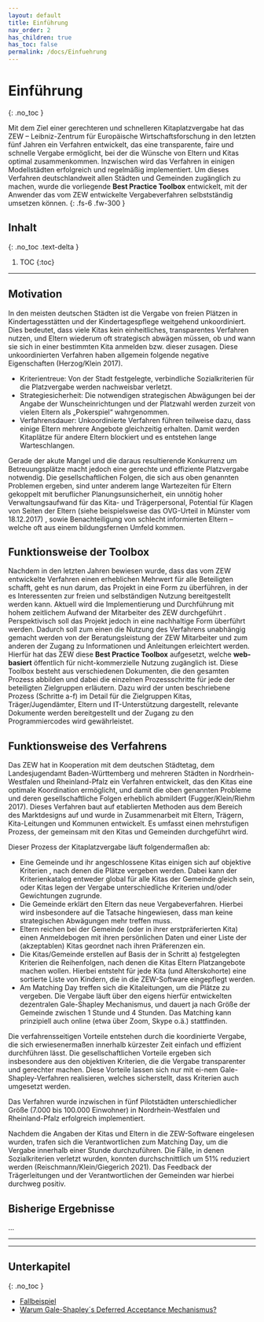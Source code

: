 ```yaml
---
layout: default
title: Einführung
nav_order: 2
has_children: true
has_toc: false
permalink: /docs/Einfuehrung
---
```


# Einführung
{: .no_toc }

Mit dem Ziel einer gerechteren und schnelleren Kitaplatzvergabe hat das ZEW – Leibniz-Zentrum für Europäische Wirtschaftsforschung in den letzten fünf Jahren ein Verfahren entwickelt, das eine transparente, faire und schnelle Vergabe ermöglicht, bei der die Wünsche von Eltern und Kitas optimal zusammenkommen. Inzwischen wird das Verfahren in einigen Modellstädten erfolgreich und regelmäßig implementiert. Um dieses Verfahren deutschlandweit allen Städten und Gemeinden zugänglich zu machen, wurde die vorliegende **Best Practice Toolbox** entwickelt, mit der Anwender das vom ZEW entwickelte Vergabeverfahren selbstständig umsetzen können.
{: .fs-6 .fw-300 }

## Inhalt
{: .no_toc .text-delta }

1. TOC
{:toc}

---

## Motivation

In den meisten deutschen Städten ist die Vergabe von freien Plätzen in Kindertagesstätten und der Kindertagespflege weitgehend unkoordiniert. Dies bedeutet, dass viele Kitas kein einheitliches, transparentes Verfahren nutzen, und Eltern wiederum oft strategisch abwägen müssen, ob und wann sie sich in einer bestimmten Kita anmelden bzw. dieser zusagen. Diese unkoordinierten Verfahren haben allgemein folgende negative Eigenschaften (Herzog/Klein 2017).

-	Kriterientreue: Von der Stadt festgelegte, verbindliche Sozialkriterien für die Platzvergabe werden nachweisbar verletzt.
- Strategiesicherheit: Die notwendigen strategischen Abwägungen bei der Angabe der Wunscheinrichtungen und der Platzwahl werden zurzeit von vielen Eltern als „Pokerspiel“ wahrgenommen.
- Verfahrensdauer: Unkoordinierte Verfahren führen teilweise dazu, dass einige Eltern mehrere Angebote gleichzeitig erhalten. Damit werden Kitaplätze für andere Eltern blockiert und es entstehen lange Warteschlangen.

Gerade der akute Mangel und die daraus resultierende Konkurrenz um Betreuungsplätze macht jedoch eine gerechte und effiziente Platzvergabe notwendig. Die gesellschaftlichen Folgen, die sich aus oben genannten Problemen ergeben, sind unter anderem lange Wartezeiten für Eltern gekoppelt mit beruflicher Planungsunsicherheit, ein unnötig hoher Verwaltungsaufwand für das Kita- und Trägerpersonal, Potential für Klagen von Seiten der Eltern (siehe beispielsweise das OVG-Urteil in Münster vom 18.12.2017) , sowie Benachteiligung von schlecht informierten Eltern – welche oft aus einem bildungsfernen Umfeld kommen.


## Funktionsweise der Toolbox

Nachdem in den letzten Jahren bewiesen wurde, dass das vom ZEW entwickelte Verfahren einen erheblichen Mehrwert für alle Beteiligten schafft, geht es nun darum, das Projekt in eine Form zu überführen, in der es Interessenten zur freien und selbständigen Nutzung bereitgestellt werden kann. Aktuell wird die Implementierung und Durchführung mit hohem zeitlichem Aufwand der Mitarbeiter des ZEW durchgeführt . Perspektivisch soll das Projekt jedoch in eine nachhaltige Form überführt werden. Dadurch soll zum einen die Nutzung des Verfahrens unabhängig gemacht werden von der Beratungsleistung der ZEW Mitarbeiter und zum anderen der Zugang zu Informationen und Anleitungen erleichtert werden. Hierfür hat das ZEW diese **Best Practice Toolbox** aufgesetzt, welche **web-basiert** öffentlich für nicht-kommerzielle Nutzung zugänglich ist. Diese Toolbox besteht aus verschiedenen Dokumenten, die den gesamten Prozess abbilden und dabei die einzelnen Prozessschritte für jede der beteiligten Zielgruppen erläutern. Dazu wird der unten beschriebene Prozess (Schritte a-f) im Detail für die Zielgruppen Kitas, Träger/Jugendämter, Eltern und IT-Unterstützung dargestellt, relevante Dokumente werden bereitgestellt und der Zugang zu den Programmiercodes wird gewährleistet.

## Funktionsweise des Verfahrens

Das ZEW hat in Kooperation mit dem deutschen Städtetag, dem Landesjugendamt Baden-Württemberg und mehreren Städten in Nordrhein-Westfalen und Rheinland-Pfalz ein Verfahren entwickelt, das den Kitas eine optimale  Koordination ermöglicht, und damit die oben genannten Probleme und deren gesellschaftliche Folgen erheblich abmildert  (Fugger/Klein/Riehm 2017). Dieses Verfahren baut auf etablierten Methoden aus dem Bereich des Marktdesigns auf und wurde in Zusammenarbeit mit Eltern, Trägern, Kita-Leitungen und Kommunen entwickelt. Es umfasst einen mehrstufigen Prozess, der gemeinsam mit den Kitas und Gemeinden durchgeführt wird. 

Dieser Prozess der Kitaplatzvergabe läuft folgendermaßen ab: 
- Eine Gemeinde und ihr angeschlossene Kitas einigen sich auf objektive Kriterien , nach denen die Plätze vergeben werden. Dabei kann der Kriterienkatalog entweder global für alle Kitas der Gemeinde gleich sein, oder Kitas legen der Vergabe unterschiedliche Kriterien und/oder Gewichtungen zugrunde. 
- Die Gemeinde  erklärt den Eltern das neue Vergabeverfahren. Hierbei wird insbesondere auf die Tatsache hingewiesen, dass man keine strategischen Abwägungen mehr treffen muss. 
- Eltern reichen bei der Gemeinde (oder in ihrer erstpräferierten Kita) einen Anmeldebogen mit ihren persönlichen Daten und einer Liste der (akzeptablen) Kitas geordnet nach ihren Präferenzen ein. 
- Die Kitas/Gemeinde erstellen auf Basis der in Schritt a) festgelegten Kriterien die Reihenfolgen, nach denen die Kitas Eltern Platzangebote machen wollen. Hierbei entsteht für jede Kita (und Alterskohorte) eine sortierte Liste von Kindern, die in die ZEW-Software eingepflegt werden.
- Am Matching Day treffen sich die Kitaleitungen, um die Plätze zu vergeben. Die Vergabe läuft über den eigens hierfür entwickelten dezentralen Gale-Shapley Mechanismus, und dauert ja nach Größe der Gemeinde  zwischen 1 Stunde und 4 Stunden. Das Matching kann prinzipiell auch online (etwa über Zoom, Skype o.ä.) stattfinden.

Die verfahrensseitigen Vorteile entstehen durch die koordinierte Vergabe, die sich erwiesenermaßen innerhalb kürzester Zeit einfach und effizient durchführen lässt. Die gesellschaftlichen Vorteile ergeben sich insbesondere aus den objektiven Kriterien, die die Vergabe transparenter und gerechter machen. Diese Vorteile lassen sich nur  mit ei-nem Gale-Shapley-Verfahren realisieren, welches sicherstellt, dass Kriterien auch umgesetzt werden.

Das Verfahren wurde inzwischen in fünf Pilotstädten unterschiedlicher Größe (7.000 bis 100.000 Einwohner) in Nordrhein-Westfalen und Rheinland-Pfalz erfolgreich implementiert. 

Nachdem die Angaben der Kitas und Eltern in die ZEW-Software eingelesen wurden, trafen sich die Verantwortlichen zum Matching Day, um die Vergabe innerhalb einer Stunde   durchzuführen. Die Fälle, in denen Sozialkriterien verletzt wurden, konnten durchschnittlich um 51% reduziert werden (Reischmann/Klein/Giegerich 2021). Das Feedback der Trägerleitungen und der Verantwortlichen der Gemeinden war hierbei durchweg positiv.  


## Bisherige Ergebnisse


...


---

---

## Unterkapitel
{: .no_toc }

- [Fallbeispiel](/docs/Einfuehrung/Fallbeispiel)
- [Warum Gale-Shapley´s Deferred Acceptance Mechanismus?](/docs/Einfuehrung/Warum-Gale-Shapleys-Deferred-Acceptance-Mechanismus)

